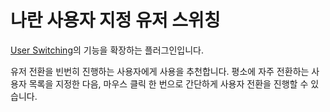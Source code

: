 # 나란 사용자 지정 유저 스위칭

[User Switching](https://ko.wordpress.org/plugins/user-switching/)의 기능을 확장하는 플러그인입니다.

유저 전환을 빈번히 진행하는 사용자에게 사용을 추천합니다.
평소에 자주 전환하는 사용자 목록을 지정한 다음, 마우스 클릭 한 번으로 간단하게 사용자 전환을 진행할 수 있습니다.
